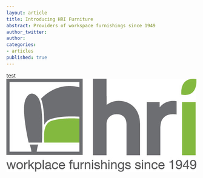 ```yaml
---
layout: article
title: Introducing HRI Furniture
abstract: Providers of workspace furnishings since 1949
author_twitter: 
author: 
categories:
- articles
published: true
---
```


test
![](images/logo.jpg)